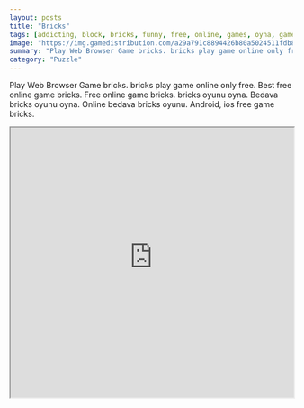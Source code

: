 ```yaml
---
layout: posts
title: "Bricks"
tags: [addicting, block, bricks, funny, free, online, games, oyna, game, free, games, play, play, games]
image: "https://img.gamedistribution.com/a29a791c8894426b80a5024511fdb896.jpg"
summary: "Play Web Browser Game bricks. bricks play game online only free. Best free online game bricks. Free online game bricks. bricks oyunu oyna. Bedava bricks oyunu oyna. Online bedava bricks oyunu. Android, ios free game bricks."
category: "Puzzle"
---
```


Play Web Browser Game bricks. bricks play game online only free. Best free online game bricks. Free online game bricks. bricks oyunu oyna. Bedava bricks oyunu oyna. Online bedava bricks oyunu. Android, ios free game bricks.

<iframe width="100%" height="480px;" src="https://html5.gamedistribution.com/a29a791c8894426b80a5024511fdb896/"></iframe>